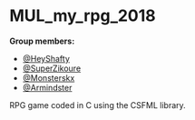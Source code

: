 # MUL_my_rpg_2018

**Group members:**  
  - [@HeyShafty](https://github.com/HeyShafty)
  - [@SuperZikoure](https://github.com/SuperZikoure)
  - [@Monsterskx](https://github.com/Monsterskx)
  - [@Armindster](https://github.com/Armindster)

RPG game coded in C using the CSFML library.
